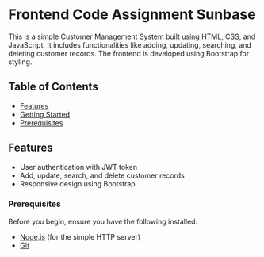 # Frontend Code Assignment Sunbase  

This is a simple Customer Management System built using HTML, CSS, and JavaScript. It includes functionalities like adding, updating, searching, and deleting customer records. The frontend is developed using Bootstrap for styling.

## Table of Contents

- [Features](#features)
- [Getting Started](#getting-started)
- [Prerequisites](#prerequisites)


## Features

- User authentication with JWT token
- Add, update, search, and delete customer records
- Responsive design using Bootstrap


### Prerequisites

Before you begin, ensure you have the following installed:

- [Node.js](https://nodejs.org/) (for the simple HTTP server)
- [Git](https://git-scm.com/)
  
